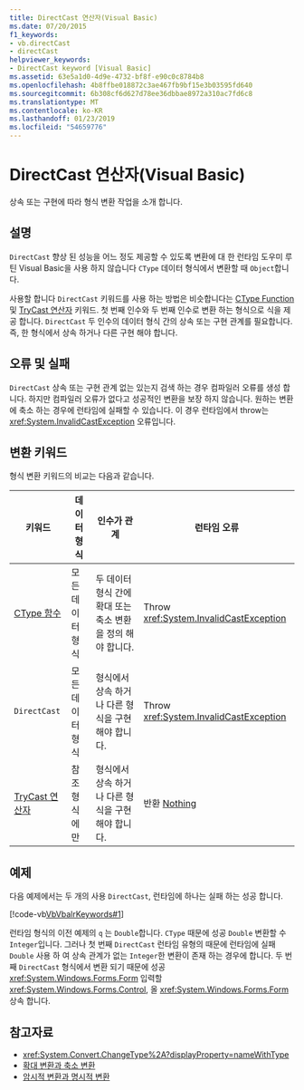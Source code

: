 ```yaml
---
title: DirectCast 연산자(Visual Basic)
ms.date: 07/20/2015
f1_keywords:
- vb.directCast
- directCast
helpviewer_keywords:
- DirectCast keyword [Visual Basic]
ms.assetid: 63e5a1d0-4d9e-4732-bf8f-e90c0c8784b8
ms.openlocfilehash: 4b8ffbe018872c3ae467fb9bf15e3b03595fd640
ms.sourcegitcommit: 6b308cf6d627d78ee36dbbae8972a310ac7fd6c8
ms.translationtype: MT
ms.contentlocale: ko-KR
ms.lasthandoff: 01/23/2019
ms.locfileid: "54659776"
---
```

# <a name="directcast-operator-visual-basic"></a>DirectCast 연산자(Visual Basic)
상속 또는 구현에 따라 형식 변환 작업을 소개 합니다.  
  
## <a name="remarks"></a>설명  
 `DirectCast` 향상 된 성능을 어느 정도 제공할 수 있도록 변환에 대 한 런타임 도우미 루틴 Visual Basic을 사용 하지 않습니다 `CType` 데이터 형식에서 변환할 때 `Object`합니다.  
  
 사용할 합니다 `DirectCast` 키워드를 사용 하는 방법은 비슷합니다는 [CType Function](../../../visual-basic/language-reference/functions/ctype-function.md) 및 [TryCast 연산자](../../../visual-basic/language-reference/operators/trycast-operator.md) 키워드. 첫 번째 인수와 두 번째 인수로 변환 하는 형식으로 식을 제공 합니다. `DirectCast` 두 인수의 데이터 형식 간의 상속 또는 구현 관계를 필요합니다. 즉, 한 형식에서 상속 하거나 다른 구현 해야 합니다.  
  
## <a name="errors-and-failures"></a>오류 및 실패  
 `DirectCast` 상속 또는 구현 관계 없는 있는지 검색 하는 경우 컴파일러 오류를 생성 합니다. 하지만 컴파일러 오류가 없다고 성공적인 변환을 보장 하지 않습니다. 원하는 변환에 축소 하는 경우에 런타임에 실패할 수 있습니다. 이 경우 런타임에서 throw는 <xref:System.InvalidCastException> 오류입니다.  
  
## <a name="conversion-keywords"></a>변환 키워드  
 형식 변환 키워드의 비교는 다음과 같습니다.  
  
|키워드|데이터 형식|인수가 관계|런타임 오류|  
|---|---|---|---|  
|[CType 함수](../../../visual-basic/language-reference/functions/ctype-function.md)|모든 데이터 형식|두 데이터 형식 간에 확대 또는 축소 변환을 정의 해야 합니다.|Throw <xref:System.InvalidCastException>|  
|`DirectCast`|모든 데이터 형식|형식에서 상속 하거나 다른 형식을 구현 해야 합니다.|Throw <xref:System.InvalidCastException>|  
|[TryCast 연산자](../../../visual-basic/language-reference/operators/trycast-operator.md)|참조 형식에만|형식에서 상속 하거나 다른 형식을 구현 해야 합니다.|반환 [Nothing](../../../visual-basic/language-reference/nothing.md)|  
  
## <a name="example"></a>예제  
 다음 예제에서는 두 개의 사용 `DirectCast`, 런타임에 하나는 실패 하는 성공 합니다.  
  
 [!code-vb[VbVbalrKeywords#1](../../../visual-basic/language-reference/codesnippet/VisualBasic/directcast-operator_1.vb)]  
  
 런타임 형식의 이전 예제의 `q` 는 `Double`합니다. `CType` 때문에 성공 `Double` 변환할 수 `Integer`입니다. 그러나 첫 번째 `DirectCast` 런타임 유형의 때문에 런타임에 실패 `Double` 사용 하 여 상속 관계가 없는 `Integer`한 변환이 존재 하는 경우에 합니다. 두 번째 `DirectCast` 형식에서 변환 되기 때문에 성공 <xref:System.Windows.Forms.Form> 입력할 <xref:System.Windows.Forms.Control>, 올 <xref:System.Windows.Forms.Form> 상속 합니다.  
  
## <a name="see-also"></a>참고자료
- <xref:System.Convert.ChangeType%2A?displayProperty=nameWithType>
- [확대 변환과 축소 변환](../../../visual-basic/programming-guide/language-features/data-types/widening-and-narrowing-conversions.md)
- [암시적 변환과 명시적 변환](../../../visual-basic/programming-guide/language-features/data-types/implicit-and-explicit-conversions.md)
